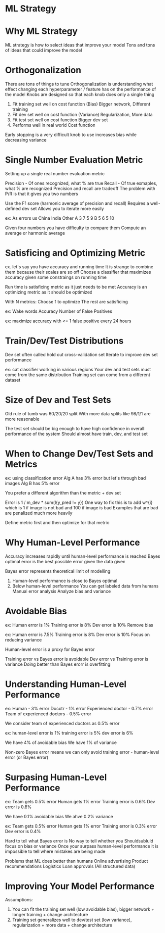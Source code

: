 # ML Strategy

# Why ML Strategy
ML strategy is how to select ideas that improve your model
Tons and tons of ideas that could improve the model

# Orthogonalization
There are tons of things to tune
Orthogonalization is understanding what effect changing each hyperparameter / feature has on the performance of the model
Knobs are designed so that each knob does only a single thing

1. Fit training set well on cost function (Bias)
    Bigger network, Different training
2. Fit dev set well on cost function (Variance)
    Regularization, More data
3. Fit test set well on cost function
    Bigger dev set
4. Performs well in real world
    Cost function

Early stopping is a very difficult knob to use
    increases bias while decreasing variance

# Single Number Evaluation Metric
Setting up a single real number evaluation metric

Precision - Of ones recognized, what % are true
Recall - Of true exmaples, what % are recognized
Precision and recall are tradeoff
The problem with P/R is that it gives you two numbers

Use the F1 score (harmonic average of precision and recall)
Requires a well-defined dev set
Allows you to iterate more easily

ex: As errors
    us  China   India   Other
A   3   7       5       9
B   5   6       5       10

Given four numbers you have difficulty to compare them
Compute an average or harmonic average

# Satisficing and Optimizing Metric
ex. let's say you have accuracy and running time
It is strange to combine them because their scales are so off
Choose a classifier that maximizes accuracy given some constraings on running time

Run time is satisficing metric as it just needs to be met
Accuracy is an optimizing metric as it should be optimized

With N metrics:
    Choose 1 to optimize
    The rest are satisficing

ex: Wake words
Accuracy
Number of False Positives

ex: maximize accuracy with <= 1 false positive every 24 hours

# Train/Dev/Test Distributions
Dev set often called hold out cross-validation set
Iterate to improve dev set performance

ex: cat classifier working in various regions
Your dev and test sets must come from the same distribution
Training set can come from a different dataset

# Size of Dev and Test Sets
Old rule of tumb was 60/20/20 split
With more data splits like 98/1/1 are more reasonable

The test set should be big enough to have high confidence in overall performance of the system
Should almost have train, dev, and test set

# When to Change Dev/Test Sets and Metrics
ex: using classification error
Alg A has 3% error but let's through bad images
Alg B has 5% error

You prefer a different algorithm than the metric + dev set

Error is 1 / m_dev * sum(I{y_pred != y})
One way to fix this is to add w^{i} which is 1 if image is not bad and 100 if image is bad
Examples that are bad are penalized much more heavily

Define metric first and then optimize for that metric

# Why Human-Level Performance
Accuracy increases rapidly until human-level performance is reached
Bayes optimal error is the best possible error given the data given

Bayes error represents theoretical limit of modelling
1. Human-level performance is close to Bayes optimal
2. Below human-level performance
    You can get labeled data from humans
    Manual error analysis
    Analyze bias and variance

# Avoidable Bias
ex:
Human error    is 1%
Training error is 8%
Dev error      is 10%
Remove bias

ex:
Human error     is 7.5%
Training error  is 8%
Dev error       is 10%
Focus on reducing variance

Human-level error is a proxy for Bayes error

Training error vs Bayes error is avoidable
Dev error vs Training error is variance
Doing better than Bayes erorr is overfitting

# Understanding Human-Level Performance
ex:
Human - 3% error
Docotr - 1% error
Experienced doctor - 0.7% error
Team of experienced doctors - 0.5% error

We consider team of experienced doctors as 0.5% error

ex:
human-level error is 1%
training error is 5%
dev error is 6%

We have 4% of avoidable bias
We have 1% of variance

Non-zero Bayes error means we can only avoid training error - human-level error (or Bayes error)

# Surpasing Human-Level Performance
ex:
Team gets 0.5% error
Human gets 1% error
Training error is 0.6%
Dev error is 0.8%

We have 0.1% avoidable bias
We ahve 0.2% variance

ex:
Team gets 0.5% error
Human gets 1% error
Training error is 0.3% error
Dev error is 0.4%

Hard to tell what Bayes error is 
No way to tell whether you Shouldsubluld focus on bias or variance
Once your surpass human-level performance it is impossible to tell where mistakes are being made

Problems that ML does better than humans
Online advertising 
Product recommendations
Logistics
Loan approvals
(All structured data)

# Improving Your Model Performance
Assumptions:
1. You can fit the training set well (low avoidable bias), bigger network + longer training + change architecture
2. Training set generalizes well to dev/test set (low variance), regularization + more data + change architecture


